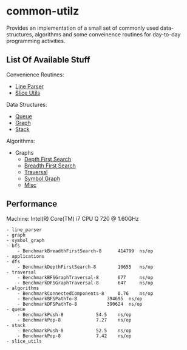 common-utilz
============
Provides an implementation of a small set of commonly used
data-structures, algorithms and some conveinence routines for
day-to-day programming activities.

List Of Available Stuff
-----------------------
Convenience Routines:
  - [Line Parser](http://godoc.org/github.com/anupamk/common-utilz/line_parser)
  - [Slice Utils](http://godoc.org/github.com/anupamk/common-utilz/slice_utils)

Data Structures:
  - [Queue](http://godoc.org/github.com/anupamk/common-utilz/queue)
  - [Graph](http://godoc.org/github.com/anupamk/common-utilz/graph)
  - [Stack](http://godoc.org/github.com/anupamk/common-utilz/stack)

Algorithms:
  - Graphs
      - [Depth First Search](http://godoc.org/github.com/anupamk/common-utilz/graph/dfs)
      - [Breadth First Search](http://godoc.org/github.com/anupamk/common-utilz/graph/bfs)
      - [Traversal](http://godoc.org/github.com/anupamk/common-utilz/graph/traversal)
      - [Symbol Graph](http://godoc.org/github.com/anupamk/common-utilz/graph/symbol_graph)
      - [Misc](http://godoc.org/github.com/anupamk/common-utilz/graph/algorithms)

Performance
-----------
Machine: Intel(R) Core(TM) i7 CPU       Q 720  @ 1.60GHz

```
- line_parser
- graph
- symbol_graph
- bfs
    - BenchmarkBreadthFirstSearch-8      414799  ns/op
- applications
- dfs
    - BenchmarkDepthFirstSearch-8        10655   ns/op
- traversal
    - BenchmarkBFSGraphTraversal-8       677     ns/op
    - BenchmarkDFSGraphTraversal-8       647     ns/op
- algorithms
    - BenchmarkConnectedComponents-8     0.76    ns/op
    - BenchmarkBFSPathTo-8       	 394695  ns/op
    - BenchmarkDFSPathTo-8       	 390624  ns/op
- queue
    - BenchmarkPush-8    		 54.5    ns/op
    - BenchmarkPop-8     		 7.27    ns/op
- stack
    - BenchmarkPush-8    		 52.5    ns/op
    - BenchmarkPop-8     		 7.42    ns/op
- slice_utils
```
